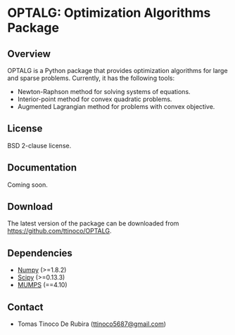 # OPTALG: Optimization Algorithms Package #

## Overview ##

OPTALG is a Python package that provides optimization algorithms for large and sparse problems. Currently, it has the following tools:

* Newton-Raphson method for solving systems of equations.
* Interior-point method for convex quadratic problems.
* Augmented Lagrangian method for problems with convex objective.

## License ##

BSD 2-clause license.

## Documentation ##

Coming soon.

## Download ##

The latest version of the package can be downloaded from https://github.com/ttinoco/OPTALG.

## Dependencies ##

* [Numpy](http://www.numpy.org) (>=1.8.2)
* [Scipy](http://www.scipy.org) (>=0.13.3)
* [MUMPS](http://mumps-solver.org) (==4.10)
 
## Contact ##

* Tomas Tinoco De Rubira (<ttinoco5687@gmail.com>)